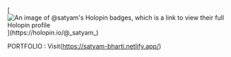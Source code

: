 [![An image of @_satyam_'s Holopin badges, which is a link to view their full Holopin profile](https://holopin.me/_satyam_)](https://holopin.io/@_satyam_)

<!--
**s-atyam/s-atyam** is a ✨ _special_ ✨ repository because its `README.md` (this file) appears on your GitHub profile.

Here are some ideas to get you started:

- 🔭 I’m currently working on ...
- 🌱 I’m currently learning ...
- 👯 I’m looking to collaborate on ...
- 🤔 I’m looking for help with ...
- 💬 Ask me about ...
- 📫 How to reach me: ...
- 😄 Pronouns: ...
- ⚡ Fun fact: ...
-->
PORTFOLIO : Visit(https://satyam-bharti.netlify.app/)
